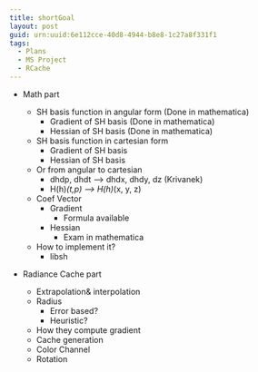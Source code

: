 ```yaml
---
title: shortGoal
layout: post
guid: urn:uuid:6e112cce-40d8-4944-b8e8-1c27a8f331f1
tags:
  - Plans
  - MS Project
  - RCache
---
```

* Math part 
    * SH basis function in angular form (Done in mathematica)
        * Gradient of SH basis (Done in mathematica)
        * Hessian of SH basis (Done in mathematica)
    * SH basis function in cartesian form
        * Gradient of SH basis 
        * Hessian of SH basis 
    * Or from angular to cartesian 
        * dhdp, dhdt -->  dhdx, dhdy, dz (Krivanek)
        * H(h)_(t,p) --> H(h)_(x, y, z) 
    * Coef Vector 
        * Gradient  
            * Formula available 
        * Hessian 
            * Exam in mathematica
    * How to implement it?
        * libsh 

* Radiance Cache part 
    * Extrapolation& interpolation 
    * Radius 
        * Error based?
        * Heuristic?
    * How they compute gradient
    * Cache generation 
    * Color Channel
    * Rotation 

